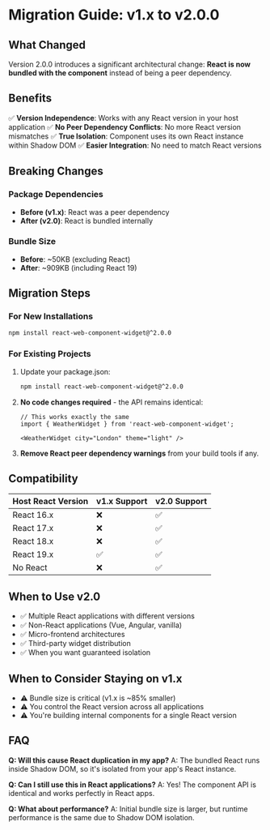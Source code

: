 # Migration Guide: v1.x to v2.0.0

## What Changed

Version 2.0.0 introduces a significant architectural change: **React is now bundled with the component** instead of being a peer dependency.

## Benefits

✅ **Version Independence**: Works with any React version in your host application
✅ **No Peer Dependency Conflicts**: No more React version mismatches
✅ **True Isolation**: Component uses its own React instance within Shadow DOM
✅ **Easier Integration**: No need to match React versions

## Breaking Changes

### Package Dependencies
- **Before (v1.x)**: React was a peer dependency
- **After (v2.0)**: React is bundled internally

### Bundle Size
- **Before**: ~50KB (excluding React)
- **After**: ~909KB (including React 19)

## Migration Steps

### For New Installations
```bash
npm install react-web-component-widget@^2.0.0
```

### For Existing Projects
1. Update your package.json:
   ```bash
   npm install react-web-component-widget@^2.0.0
   ```

2. **No code changes required** - the API remains identical:
   ```tsx
   // This works exactly the same
   import { WeatherWidget } from 'react-web-component-widget';
   
   <WeatherWidget city="London" theme="light" />
   ```

3. **Remove React peer dependency warnings** from your build tools if any.

## Compatibility

| Host React Version | v1.x Support | v2.0 Support |
|-------------------|--------------|--------------|
| React 16.x        | ❌           | ✅           |
| React 17.x        | ❌           | ✅           |
| React 18.x        | ❌           | ✅           |
| React 19.x        | ✅           | ✅           |
| No React         | ❌           | ✅           |

## When to Use v2.0

- ✅ Multiple React applications with different versions
- ✅ Non-React applications (Vue, Angular, vanilla)
- ✅ Micro-frontend architectures
- ✅ Third-party widget distribution
- ✅ When you want guaranteed isolation

## When to Consider Staying on v1.x

- ⚠️ Bundle size is critical (v1.x is ~85% smaller)
- ⚠️ You control the React version across all applications
- ⚠️ You're building internal components for a single React version

## FAQ

**Q: Will this cause React duplication in my app?**
A: The bundled React runs inside Shadow DOM, so it's isolated from your app's React instance.

**Q: Can I still use this in React applications?**
A: Yes! The component API is identical and works perfectly in React apps.

**Q: What about performance?**
A: Initial bundle size is larger, but runtime performance is the same due to Shadow DOM isolation.
